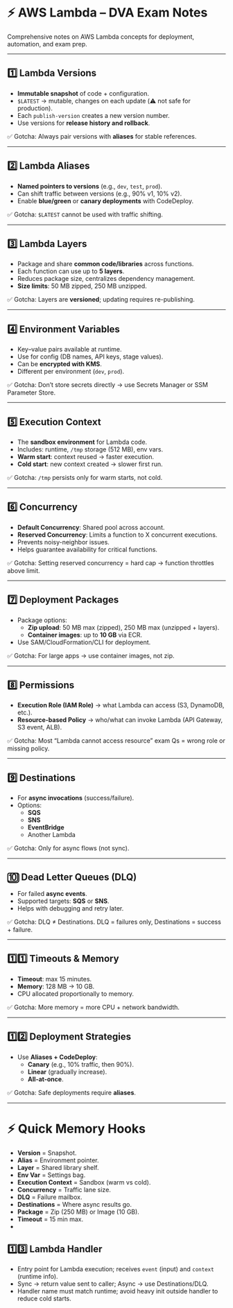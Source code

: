 # ⚡ AWS Lambda – DVA Exam Notes

Comprehensive notes on AWS Lambda concepts for deployment, automation, and exam prep.

---

## 1️⃣ Lambda Versions
- **Immutable snapshot** of code + configuration.  
- `$LATEST` → mutable, changes on each update (⚠️ not safe for production).  
- Each `publish-version` creates a new version number.  
- Use versions for **release history and rollback**.

✅ Gotcha: Always pair versions with **aliases** for stable references.

---

## 2️⃣ Lambda Aliases
- **Named pointers to versions** (e.g., `dev`, `test`, `prod`).  
- Can shift traffic between versions (e.g., 90% v1, 10% v2).  
- Enable **blue/green** or **canary deployments** with CodeDeploy.  

✅ Gotcha: `$LATEST` cannot be used with traffic shifting.

---

## 3️⃣ Lambda Layers
- Package and share **common code/libraries** across functions.  
- Each function can use up to **5 layers**.  
- Reduces package size, centralizes dependency management.  
- **Size limits**: 50 MB zipped, 250 MB unzipped.  

✅ Gotcha: Layers are **versioned**; updating requires re-publishing.

---

## 4️⃣ Environment Variables
- Key–value pairs available at runtime.  
- Use for config (DB names, API keys, stage values).  
- Can be **encrypted with KMS**.  
- Different per environment (`dev`, `prod`).  

✅ Gotcha: Don’t store secrets directly → use Secrets Manager or SSM Parameter Store.

---

## 5️⃣ Execution Context
- The **sandbox environment** for Lambda code.  
- Includes: runtime, `/tmp` storage (512 MB), env vars.  
- **Warm start**: context reused → faster execution.  
- **Cold start**: new context created → slower first run.  

✅ Gotcha: `/tmp` persists only for warm starts, not cold.

---

## 6️⃣ Concurrency
- **Default Concurrency**: Shared pool across account.  
- **Reserved Concurrency**: Limits a function to X concurrent executions.  
- Prevents noisy-neighbor issues.  
- Helps guarantee availability for critical functions.  

✅ Gotcha: Setting reserved concurrency = hard cap → function throttles above limit.

---

## 7️⃣ Deployment Packages
- Package options:  
  - **Zip upload**: 50 MB max (zipped), 250 MB max (unzipped + layers).  
  - **Container images**: up to **10 GB** via ECR.  
- Use SAM/CloudFormation/CLI for deployment.  

✅ Gotcha: For large apps → use container images, not zip.

---

## 8️⃣ Permissions
- **Execution Role (IAM Role)** → what Lambda can access (S3, DynamoDB, etc.).  
- **Resource-based Policy** → who/what can invoke Lambda (API Gateway, S3 event, ALB).  

✅ Gotcha: Most “Lambda cannot access resource” exam Qs = wrong role or missing policy.

---

## 9️⃣ Destinations
- For **async invocations** (success/failure).  
- Options:  
  - **SQS**  
  - **SNS**  
  - **EventBridge**  
  - Another Lambda  

✅ Gotcha: Only for async flows (not sync).

---

## 🔟 Dead Letter Queues (DLQ)
- For failed **async events**.  
- Supported targets: **SQS** or **SNS**.  
- Helps with debugging and retry later.  

✅ Gotcha: DLQ ≠ Destinations. DLQ = failures only, Destinations = success + failure.

---

## 1️⃣1️⃣ Timeouts & Memory
- **Timeout**: max 15 minutes.  
- **Memory**: 128 MB → 10 GB.  
- CPU allocated proportionally to memory.  

✅ Gotcha: More memory = more CPU + network bandwidth.

---

## 1️⃣2️⃣ Deployment Strategies
- Use **Aliases + CodeDeploy**:  
  - **Canary** (e.g., 10% traffic, then 90%).  
  - **Linear** (gradually increase).  
  - **All-at-once**.  

✅ Gotcha: Safe deployments require **aliases**.

---

# ⚡ Quick Memory Hooks

- **Version** = Snapshot.  
- **Alias** = Environment pointer.  
- **Layer** = Shared library shelf.  
- **Env Var** = Settings bag.  
- **Execution Context** = Sandbox (warm vs cold).  
- **Concurrency** = Traffic lane size.  
- **DLQ** = Failure mailbox.  
- **Destinations** = Where async results go.  
- **Package** = Zip (250 MB) or Image (10 GB).  
- **Timeout** = 15 min max.
- 
## 1️⃣3️⃣ Lambda Handler
- Entry point for Lambda execution; receives `event` (input) and `context` (runtime info).  
- Sync → return value sent to caller; Async → use Destinations/DLQ.  
- Handler name must match runtime; avoid heavy init outside handler to reduce cold starts.
